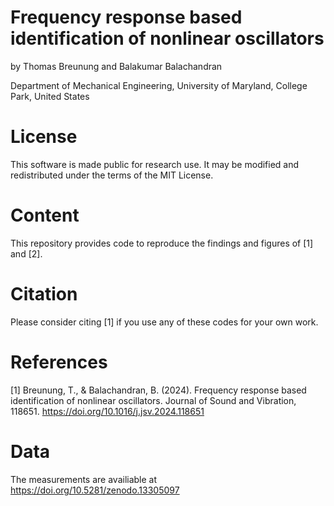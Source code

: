 # Frequency response based identification of nonlinear oscillators
by Thomas Breunung and Balakumar Balachandran

Department of Mechanical Engineering, University of Maryland, College Park, United States

# License
This software is made public for research use. It may be modified and redistributed under the terms of the MIT License.

# Content
This repository provides code to reproduce the findings and figures of [1] and [2].
 
# Citation
Please consider citing [1] if you use any of these codes for your own work. 

# References
[1] Breunung, T., & Balachandran, B. (2024). Frequency response based identification of nonlinear oscillators. Journal of Sound and Vibration, 118651. https://doi.org/10.1016/j.jsv.2024.118651

# Data
The measurements are availiable at https://doi.org/10.5281/zenodo.13305097
